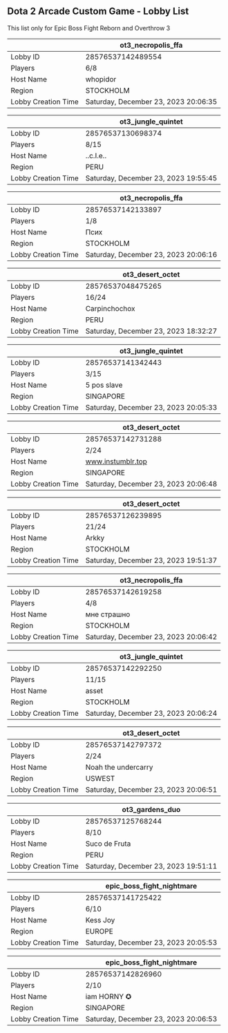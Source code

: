 ## Dota 2 Arcade Custom Game - Lobby List

This list only for Epic Boss Fight Reborn and Overthrow 3

|  | ot3_necropolis_ffa |
| ------ | ------ |
| Lobby ID | 28576537142489554 |
| Players | 6/8 |
| Host Name | whopidor |
| Region | STOCKHOLM |
| Lobby Creation Time | Saturday, December 23, 2023 20:06:35 |


|  | ot3_jungle_quintet |
| ------ | ------ |
| Lobby ID | 28576537130698374 |
| Players | 8/15 |
| Host Name | ..c.I.e.. |
| Region | PERU |
| Lobby Creation Time | Saturday, December 23, 2023 19:55:45 |


|  | ot3_necropolis_ffa |
| ------ | ------ |
| Lobby ID | 28576537142133897 |
| Players | 1/8 |
| Host Name | Псих |
| Region | STOCKHOLM |
| Lobby Creation Time | Saturday, December 23, 2023 20:06:16 |


|  | ot3_desert_octet |
| ------ | ------ |
| Lobby ID | 28576537048475265 |
| Players | 16/24 |
| Host Name | Carpinchochox |
| Region | PERU |
| Lobby Creation Time | Saturday, December 23, 2023 18:32:27 |


|  | ot3_jungle_quintet |
| ------ | ------ |
| Lobby ID | 28576537141342443 |
| Players | 3/15 |
| Host Name | 5 pos slave |
| Region | SINGAPORE |
| Lobby Creation Time | Saturday, December 23, 2023 20:05:33 |


|  | ot3_desert_octet |
| ------ | ------ |
| Lobby ID | 28576537142731288 |
| Players | 2/24 |
| Host Name | www.instumblr.top |
| Region | SINGAPORE |
| Lobby Creation Time | Saturday, December 23, 2023 20:06:48 |


|  | ot3_desert_octet |
| ------ | ------ |
| Lobby ID | 28576537126239895 |
| Players | 21/24 |
| Host Name | Arkky |
| Region | STOCKHOLM |
| Lobby Creation Time | Saturday, December 23, 2023 19:51:37 |


|  | ot3_necropolis_ffa |
| ------ | ------ |
| Lobby ID | 28576537142619258 |
| Players | 4/8 |
| Host Name | мне страшно |
| Region | STOCKHOLM |
| Lobby Creation Time | Saturday, December 23, 2023 20:06:42 |


|  | ot3_jungle_quintet |
| ------ | ------ |
| Lobby ID | 28576537142292250 |
| Players | 11/15 |
| Host Name | asset |
| Region | STOCKHOLM |
| Lobby Creation Time | Saturday, December 23, 2023 20:06:24 |


|  | ot3_desert_octet |
| ------ | ------ |
| Lobby ID | 28576537142797372 |
| Players | 2/24 |
| Host Name | Noah the undercarry |
| Region | USWEST |
| Lobby Creation Time | Saturday, December 23, 2023 20:06:51 |


|  | ot3_gardens_duo |
| ------ | ------ |
| Lobby ID | 28576537125768244 |
| Players | 8/10 |
| Host Name | Suco de Fruta |
| Region | PERU |
| Lobby Creation Time | Saturday, December 23, 2023 19:51:11 |


|  | epic_boss_fight_nightmare |
| ------ | ------ |
| Lobby ID | 28576537141725422 |
| Players | 6/10 |
| Host Name | Kess Joy |
| Region | EUROPE |
| Lobby Creation Time | Saturday, December 23, 2023 20:05:53 |


|  | epic_boss_fight_nightmare |
| ------ | ------ |
| Lobby ID | 28576537142826960 |
| Players | 2/10 |
| Host Name | iam HORNY ✪ |
| Region | SINGAPORE |
| Lobby Creation Time | Saturday, December 23, 2023 20:06:53 |


